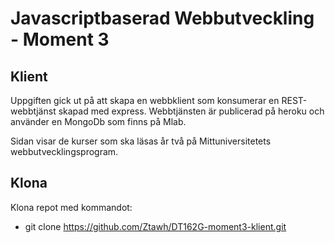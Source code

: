# Javascriptbaserad Webbutveckling - Moment 3
## Klient

Uppgiften gick ut på att skapa en webbklient som konsumerar en REST-webbtjänst skapad med express. Webbtjänsten är publicerad på heroku och använder en MongoDb som finns på Mlab.

Sidan visar de kurser som ska läsas år två på Mittuniversitetets webbutvecklingsprogram.

## Klona
Klona repot med kommandot:
* git clone https://github.com/Ztawh/DT162G-moment3-klient.git
